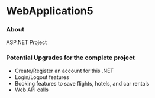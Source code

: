 # WebApplication5

### About

ASP.NET Project

### Potential Upgrades for the complete project
* Create/Register an account for this .NET
* Login/Logout features
* Booking features to save flights, hotels, and car rentals
* Web API calls

